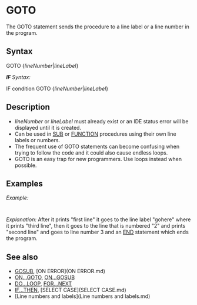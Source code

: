 # GOTO

The GOTO statement sends the procedure to a line label or a line number in the program.

  

## Syntax

GOTO {*lineNumber*|*lineLabel*}
  

***IF** Syntax:*

IF condition GOTO {*lineNumber*|*lineLabel*}
  

## Description

* *lineNumber* or *lineLabel* must already exist or an IDE status error will be displayed until it is created.
* Can be used in [SUB](SUB.md) or [FUNCTION](FUNCTION.md) procedures using their own line labels or numbers.
* The frequent use of GOTO statements can become confusing when trying to follow the code and it could also cause endless loops.
* GOTO is an easy trap for new programmers. Use loops instead when possible.

  

## Examples

*Example:*

``` 1 [PRINT](PRINT.md) "first line": GOTO gohere 2 [PRINT](PRINT.md) "second line": GOTO 3  gohere: [PRINT](PRINT.md) "third line" GOTO 2  3 [END](END.md)  
```

``` first line third line second line  
```

*Explanation:* After it prints "first line" it goes to the line label "gohere" where it prints "third line", then it goes to the line that is numbered "2" and prints "second line" and goes to line number 3 and an [END](END.md) statement which ends the program.
  

## See also

* [GOSUB](GOSUB.md), [ON ERROR](ON ERROR.md)
* [ON...GOTO](ON...GOTO.md), [ON...GOSUB](ON...GOSUB.md)
* [DO...LOOP](DO...LOOP.md), [FOR...NEXT](FOR...NEXT.md)
* [IF...THEN](IF...THEN.md), [SELECT CASE](SELECT CASE.md)
* [Line numbers and labels](Line numbers and labels.md)

  
